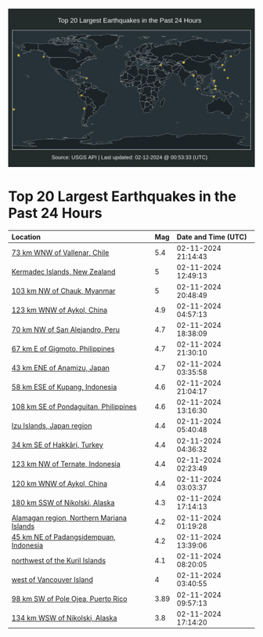 ![Map](./map.png)

# Top 20 Largest Earthquakes in the Past 24 Hours

| Location | Mag | Date and Time (UTC) |
|:---|:---|:---|
| [73 km WNW of Vallenar, Chile](https://earthquake.usgs.gov/earthquakes/eventpage/us7000lyi6) | 5.4 | 02-11-2024 21:14:43 |
| [Kermadec Islands, New Zealand](https://earthquake.usgs.gov/earthquakes/eventpage/us7000lyfy) | 5 | 02-11-2024 12:49:13 |
| [103 km NW of Chauk, Myanmar](https://earthquake.usgs.gov/earthquakes/eventpage/us7000lyi1) | 5 | 02-11-2024 20:48:49 |
| [123 km WNW of Aykol, China](https://earthquake.usgs.gov/earthquakes/eventpage/us7000lyeh) | 4.9 | 02-11-2024 04:57:13 |
| [70 km NW of San Alejandro, Peru](https://earthquake.usgs.gov/earthquakes/eventpage/us7000lyhk) | 4.7 | 02-11-2024 18:38:09 |
| [67 km E of Gigmoto, Philippines](https://earthquake.usgs.gov/earthquakes/eventpage/us7000lyib) | 4.7 | 02-11-2024 21:30:10 |
| [43 km ENE of Anamizu, Japan](https://earthquake.usgs.gov/earthquakes/eventpage/us7000lye7) | 4.7 | 02-11-2024 03:35:58 |
| [58 km ESE of Kupang, Indonesia](https://earthquake.usgs.gov/earthquakes/eventpage/us7000lyi5) | 4.6 | 02-11-2024 21:04:17 |
| [108 km SE of Pondaguitan, Philippines](https://earthquake.usgs.gov/earthquakes/eventpage/us7000lyg2) | 4.6 | 02-11-2024 13:16:30 |
| [Izu Islands, Japan region](https://earthquake.usgs.gov/earthquakes/eventpage/us7000lyet) | 4.4 | 02-11-2024 05:40:48 |
| [34 km SE of Hakkâri, Turkey](https://earthquake.usgs.gov/earthquakes/eventpage/us7000lyed) | 4.4 | 02-11-2024 04:36:32 |
| [123 km NW of Ternate, Indonesia](https://earthquake.usgs.gov/earthquakes/eventpage/us7000lydz) | 4.4 | 02-11-2024 02:23:49 |
| [120 km WNW of Aykol, China](https://earthquake.usgs.gov/earthquakes/eventpage/us7000lye1) | 4.4 | 02-11-2024 03:03:37 |
| [180 km SSW of Nikolski, Alaska](https://earthquake.usgs.gov/earthquakes/eventpage/us7000lygx) | 4.3 | 02-11-2024 17:14:13 |
| [Alamagan region, Northern Mariana Islands](https://earthquake.usgs.gov/earthquakes/eventpage/us7000lydr) | 4.2 | 02-11-2024 01:19:28 |
| [45 km NE of Padangsidempuan, Indonesia](https://earthquake.usgs.gov/earthquakes/eventpage/us7000lyg4) | 4.2 | 02-11-2024 13:39:06 |
| [northwest of the Kuril Islands](https://earthquake.usgs.gov/earthquakes/eventpage/us7000lyf6) | 4.1 | 02-11-2024 08:20:05 |
| [west of Vancouver Island](https://earthquake.usgs.gov/earthquakes/eventpage/us7000lyeb) | 4 | 02-11-2024 03:40:55 |
| [98 km SW of Pole Ojea, Puerto Rico](https://earthquake.usgs.gov/earthquakes/eventpage/pr2024042001) | 3.89 | 02-11-2024 09:57:13 |
| [134 km WSW of Nikolski, Alaska](https://earthquake.usgs.gov/earthquakes/eventpage/ak0241xqrz94) | 3.8 | 02-11-2024 17:14:20 |
